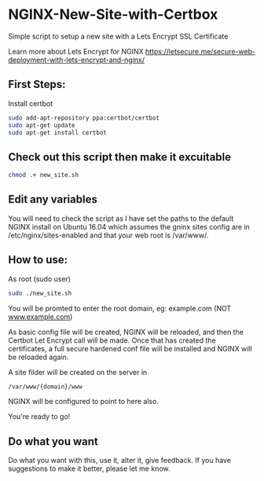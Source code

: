 # NGINX-New-Site-with-Certbox
Simple script to setup a new site with a Lets Encrypt SSL Certificate


Learn more about Lets Encrypt for NGINX
https://letsecure.me/secure-web-deployment-with-lets-encrypt-and-nginx/

## First Steps: 
Install certbot
``` bash
sudo add-apt-repository ppa:certbot/certbot
sudo apt-get update
sudo apt-get install certbot
```

## Check out this script then make it excuitable 
``` bash 
chmod .+ new_site.sh
```

## Edit any variables
You will need to check the script as I have set the paths to the default NGINX install on Ubuntu 16.04 which assumes the gninx sites config are in /etc/nginx/sites-enabled and that your web root is /var/www/. 

## How to use:
As root (sudo user)
``` bash
sudo ./new_site.sh
```

You will be promted to enter the root domain, eg: example.com (NOT www.example.com)

As basic config file will be created, NGINX will be reloaded, and then the Certbot Let Encrypt call will be made. 
Once that has created the certificates, a full secure hardened conf file will be installed and NGINX will be reloaded again. 

A site filder will be created on the server in 
``` bash 
/var/www/{domain}/www
```
NGINX will be configured to point to here also.


You're ready to go!

## Do what you want
Do what you want with this, use it, alter it, give feedback. 
If you have suggestions to make it better, please let me know. 
